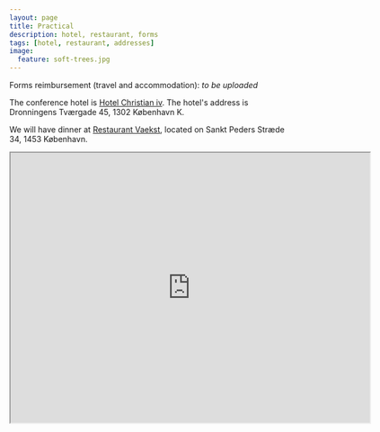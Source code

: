 ```yaml
---
layout: page
title: Practical
description: hotel, restaurant, forms
tags: [hotel, restaurant, addresses]
image:
  feature: soft-trees.jpg
---
```



Forms reimbursement (travel and accommodation): _to be uploaded_ 


The conference hotel is [Hotel Christian iv](https://www.hotelchristianiv.dk/). The hotel's address is Dronningens Tværgade 45, 1302 København K.

We will have dinner at [Restaurant Vaekst](https://cofoco.dk/restauranter/vaekst/), located on Sankt Peders Stræde 34, 1453 København.


<iframe src="https://www.google.com/maps/d/u/3/embed?mid=14_7LtXM2ZvI6HaKQlUnYmtKoMaLo7NET" width="640" height="480"></iframe>
